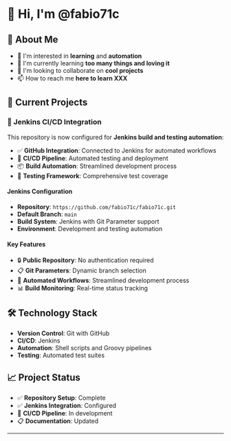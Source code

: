 # 👋 Hi, I'm @fabio71c

## 🎯 About Me
- 👀 I'm interested in **learning** and **automation**
- 🌱 I'm currently learning **too many things and loving it**
- 💞️ I'm looking to collaborate on **cool projects**
- 📫 How to reach me **here to learn XXX**

## 🚀 Current Projects

### 🔧 Jenkins CI/CD Integration
This repository is now configured for **Jenkins build and testing automation**:

- ✅ **GitHub Integration**: Connected to Jenkins for automated workflows
- 🔄 **CI/CD Pipeline**: Automated testing and deployment
- 📦 **Build Automation**: Streamlined development process
- 🧪 **Testing Framework**: Comprehensive test coverage

#### Jenkins Configuration
- **Repository**: `https://github.com/fabio71c/fabio71c.git`
- **Default Branch**: `main`
- **Build System**: Jenkins with Git Parameter support
- **Environment**: Development and testing automation

#### Key Features
- 🔒 **Public Repository**: No authentication required
- 📋 **Git Parameters**: Dynamic branch selection
- 🎯 **Automated Workflows**: Streamlined development process
- 📊 **Build Monitoring**: Real-time status tracking

## 🛠️ Technology Stack
- **Version Control**: Git with GitHub
- **CI/CD**: Jenkins
- **Automation**: Shell scripts and Groovy pipelines
- **Testing**: Automated test suites

## 📈 Project Status
- ✅ **Repository Setup**: Complete
- ✅ **Jenkins Integration**: Configured
- 🔄 **CI/CD Pipeline**: In development
- 📋 **Documentation**: Updated

---

<!---
fabio71c/fabio71c is a ✨ special ✨ repository because its `README.md` (this file) appears on your GitHub profile.
You can click the Preview link to take a look at your changes.
--->
